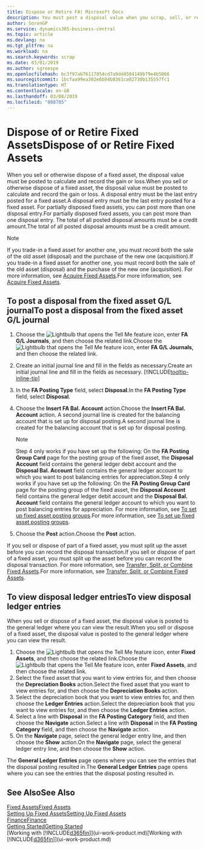 ```yaml
---
title: Dispose or Retire FA| Microsoft Docs
description: You must post a disposal value when you scrap, sell, or retire a fixed asset.
author: SorenGP
ms.service: dynamics365-business-central
ms.topic: article
ms.devlang: na
ms.tgt_pltfrm: na
ms.workload: na
ms.search.keywords: scrap
ms.date: 03/01/2019
ms.author: sgroespe
ms.openlocfilehash: bc3f97ab76117854cd7a9dd4584149b79e4b5066
ms.sourcegitcommit: 1bcfaa99ea302e6b84b8361ca02730b135557fc1
ms.translationtype: HT
ms.contentlocale: en-GB
ms.lasthandoff: 03/08/2019
ms.locfileid: "808705"
---
```

# <a name="dispose-of-or-retire-fixed-assets"></a><span data-ttu-id="0639f-103">Dispose of or Retire Fixed Assets</span><span class="sxs-lookup"><span data-stu-id="0639f-103">Dispose of or Retire Fixed Assets</span></span>
<span data-ttu-id="0639f-104">When you sell or otherwise dispose of a fixed asset, the disposal value must be posted to calculate and record the gain or loss.</span><span class="sxs-lookup"><span data-stu-id="0639f-104">When you sell or otherwise dispose of a fixed asset, the disposal value must be posted to calculate and record the gain or loss.</span></span> <span data-ttu-id="0639f-105">A disposal entry must be the last entry posted for a fixed asset.</span><span class="sxs-lookup"><span data-stu-id="0639f-105">A disposal entry must be the last entry posted for a fixed asset.</span></span> <span data-ttu-id="0639f-106">For partially disposed fixed assets, you can post more than one disposal entry.</span><span class="sxs-lookup"><span data-stu-id="0639f-106">For partially disposed fixed assets, you can post more than one disposal entry.</span></span> <span data-ttu-id="0639f-107">The total of all posted disposal amounts must be a credit amount.</span><span class="sxs-lookup"><span data-stu-id="0639f-107">The total of all posted disposal amounts must be a credit amount.</span></span>  

> [!NOTE]  
>   <span data-ttu-id="0639f-108">If you trade-in a fixed asset for another one, you must record both the sale of the old asset (disposal) and the purchase of the new one (acquisition).</span><span class="sxs-lookup"><span data-stu-id="0639f-108">If you trade-in a fixed asset for another one, you must record both the sale of the old asset (disposal) and the purchase of the new one (acquisition).</span></span> <span data-ttu-id="0639f-109">For more information, see [Acquire Fixed Assets](fa-how-acquire.md).</span><span class="sxs-lookup"><span data-stu-id="0639f-109">For more information, see [Acquire Fixed Assets](fa-how-acquire.md).</span></span>  

## <a name="to-post-a-disposal-from-the-fixed-asset-gl-journal"></a><span data-ttu-id="0639f-110">To post a disposal from the fixed asset G/L journal</span><span class="sxs-lookup"><span data-stu-id="0639f-110">To post a disposal from the fixed asset G/L journal</span></span>
1. <span data-ttu-id="0639f-111">Choose the ![Lightbulb that opens the Tell Me feature](media/ui-search/search_small.png "Tell me what you want to do") icon, enter **FA G/L Journals**, and then choose the related link.</span><span class="sxs-lookup"><span data-stu-id="0639f-111">Choose the ![Lightbulb that opens the Tell Me feature](media/ui-search/search_small.png "Tell me what you want to do") icon, enter **FA G/L Journals**, and then choose the related link.</span></span>  
2. <span data-ttu-id="0639f-112">Create an initial journal line and fill in the fields as necessary.</span><span class="sxs-lookup"><span data-stu-id="0639f-112">Create an initial journal line and fill in the fields as necessary.</span></span> [!INCLUDE[tooltip-inline-tip](includes/tooltip-inline-tip_md.md)]  
3. <span data-ttu-id="0639f-113">In the **FA Posting Type** field, select **Disposal**.</span><span class="sxs-lookup"><span data-stu-id="0639f-113">In the **FA Posting Type** field, select **Disposal**.</span></span>  
4. <span data-ttu-id="0639f-114">Choose the **Insert FA Bal. Account** action.</span><span class="sxs-lookup"><span data-stu-id="0639f-114">Choose the **Insert FA Bal. Account** action.</span></span> <span data-ttu-id="0639f-115">A second journal line is created for the balancing account that is set up for disposal posting.</span><span class="sxs-lookup"><span data-stu-id="0639f-115">A second journal line is created for the balancing account that is set up for disposal posting.</span></span>  

    > [!NOTE]  
    >   <span data-ttu-id="0639f-116">Step 4 only works if you have set up the following: On the **FA Posting Group Card** page for the posting group of the fixed asset, the **Disposal Account** field contains the general ledger debit account and the **Disposal Bal. Account** field contains the general ledger account to which you want to post balancing entries for appreciation.</span><span class="sxs-lookup"><span data-stu-id="0639f-116">Step 4 only works if you have set up the following: On the **FA Posting Group Card** page for the posting group of the fixed asset, the **Disposal Account** field contains the general ledger debit account and the **Disposal Bal. Account** field contains the general ledger account to which you want to post balancing entries for appreciation.</span></span> <span data-ttu-id="0639f-117">For more information, see [To set up fixed asset posting groups](fa-how-setup-general.md#to-set-up-fixed-asset-posting-groups).</span><span class="sxs-lookup"><span data-stu-id="0639f-117">For more information, see [To set up fixed asset posting groups](fa-how-setup-general.md#to-set-up-fixed-asset-posting-groups).</span></span>  
5. <span data-ttu-id="0639f-118">Choose the **Post** action.</span><span class="sxs-lookup"><span data-stu-id="0639f-118">Choose the **Post** action.</span></span>  

<span data-ttu-id="0639f-119">If you sell or dispose of part of a fixed asset, you must split up the asset before you can record the disposal transaction.</span><span class="sxs-lookup"><span data-stu-id="0639f-119">If you sell or dispose of part of a fixed asset, you must split up the asset before you can record the disposal transaction.</span></span> <span data-ttu-id="0639f-120">For more information, see [Transfer, Split, or Combine Fixed Assets](fa-how-trans-split-combine.md).</span><span class="sxs-lookup"><span data-stu-id="0639f-120">For more information, see [Transfer, Split, or Combine Fixed Assets](fa-how-trans-split-combine.md).</span></span>  

## <a name="to-view-disposal-ledger-entries"></a><span data-ttu-id="0639f-121">To view disposal ledger entries</span><span class="sxs-lookup"><span data-stu-id="0639f-121">To view disposal ledger entries</span></span>
<span data-ttu-id="0639f-122">When you sell or dispose of a fixed asset, the disposal value is posted to the general ledger where you can view the result.</span><span class="sxs-lookup"><span data-stu-id="0639f-122">When you sell or dispose of a fixed asset, the disposal value is posted to the general ledger where you can view the result.</span></span>  

1. <span data-ttu-id="0639f-123">Choose the ![Lightbulb that opens the Tell Me feature](media/ui-search/search_small.png "Tell me what you want to do") icon, enter **Fixed Assets**, and then choose the related link.</span><span class="sxs-lookup"><span data-stu-id="0639f-123">Choose the ![Lightbulb that opens the Tell Me feature](media/ui-search/search_small.png "Tell me what you want to do") icon, enter **Fixed Assets**, and then choose the related link.</span></span>  
2. <span data-ttu-id="0639f-124">Select the fixed asset that you want to view entries for, and then choose the **Depreciation Books** action.</span><span class="sxs-lookup"><span data-stu-id="0639f-124">Select the fixed asset that you want to view entries for, and then choose the **Depreciation Books** action.</span></span>  
3. <span data-ttu-id="0639f-125">Select the depreciation book that you want to view entries for, and then choose the **Ledger Entries** action.</span><span class="sxs-lookup"><span data-stu-id="0639f-125">Select the depreciation book that you want to view entries for, and then choose the **Ledger Entries** action.</span></span>  
4. <span data-ttu-id="0639f-126">Select a line with **Disposal** in the **FA Posting Category** field, and then choose the **Navigate** action.</span><span class="sxs-lookup"><span data-stu-id="0639f-126">Select a line with **Disposal** in the **FA Posting Category** field, and then choose the **Navigate** action.</span></span>  
5. <span data-ttu-id="0639f-127">On the **Navigate** page, select the general ledger entry line, and then choose the **Show** action.</span><span class="sxs-lookup"><span data-stu-id="0639f-127">On the **Navigate** page, select the general ledger entry line, and then choose the **Show** action.</span></span>  

<span data-ttu-id="0639f-128">The **General Ledger Entries** page opens where you can see the entries that the disposal posting resulted in.</span><span class="sxs-lookup"><span data-stu-id="0639f-128">The **General Ledger Entries** page opens where you can see the entries that the disposal posting resulted in.</span></span>  

## <a name="see-also"></a><span data-ttu-id="0639f-129">See Also</span><span class="sxs-lookup"><span data-stu-id="0639f-129">See Also</span></span>
[<span data-ttu-id="0639f-130">Fixed Assets</span><span class="sxs-lookup"><span data-stu-id="0639f-130">Fixed Assets</span></span>](fa-manage.md)  
[<span data-ttu-id="0639f-131">Setting Up Fixed Assets</span><span class="sxs-lookup"><span data-stu-id="0639f-131">Setting Up Fixed Assets</span></span>](fa-setup.md)  
[<span data-ttu-id="0639f-132">Finance</span><span class="sxs-lookup"><span data-stu-id="0639f-132">Finance</span></span>](finance.md)  
[<span data-ttu-id="0639f-133">Getting Started</span><span class="sxs-lookup"><span data-stu-id="0639f-133">Getting Started</span></span>](product-get-started.md)  
<span data-ttu-id="0639f-134">[Working with [!INCLUDE[d365fin](includes/d365fin_md.md)]](ui-work-product.md)</span><span class="sxs-lookup"><span data-stu-id="0639f-134">[Working with [!INCLUDE[d365fin](includes/d365fin_md.md)]](ui-work-product.md)</span></span>
